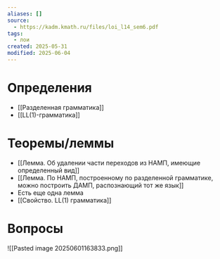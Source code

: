 ```yaml
---
aliases: []
source:
  - https://kadm.kmath.ru/files/loi_l14_sem6.pdf
tags:
  - лои
created: 2025-05-31
modified: 2025-06-04
---
```

# Определения
- [[Разделенная грамматика]]
- [[LL(1)-грамматика]]
# Теоремы/леммы
- [[Лемма. Об удалении части переходов из НАМП, имеющие определенный вид]]
- [[Лемма. По НАМП, построенному по разделенной грамматике, можно построить ДАМП, распознающий тот же язык]]
- Есть еще одна лемма
- [[Свойство. LL(1) грамматика]]

# Вопросы
![[Pasted image 20250601163833.png]]